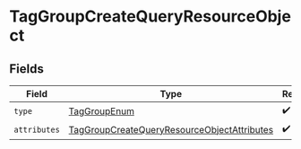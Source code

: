 # TagGroupCreateQueryResourceObject


## Fields

| Field                                                                                                                 | Type                                                                                                                  | Required                                                                                                              | Description                                                                                                           |
| --------------------------------------------------------------------------------------------------------------------- | --------------------------------------------------------------------------------------------------------------------- | --------------------------------------------------------------------------------------------------------------------- | --------------------------------------------------------------------------------------------------------------------- |
| `type`                                                                                                                | [TagGroupEnum](../../models/components/TagGroupEnum.md)                                                               | :heavy_check_mark:                                                                                                    | N/A                                                                                                                   |
| `attributes`                                                                                                          | [TagGroupCreateQueryResourceObjectAttributes](../../models/components/TagGroupCreateQueryResourceObjectAttributes.md) | :heavy_check_mark:                                                                                                    | N/A                                                                                                                   |